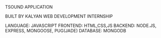 TSOUND APPLICATION

BUILT BY KALYAN
WEB DEVELOPMENT INTERNSHIP

LANGUAGE: JAVASCRIPT
FRONTEND: HTML,CSS,JS
BACKEND: NODE.JS, EXPRESS, MONGOOSE, PUG(JADE)
DATABASE: MONGODB
